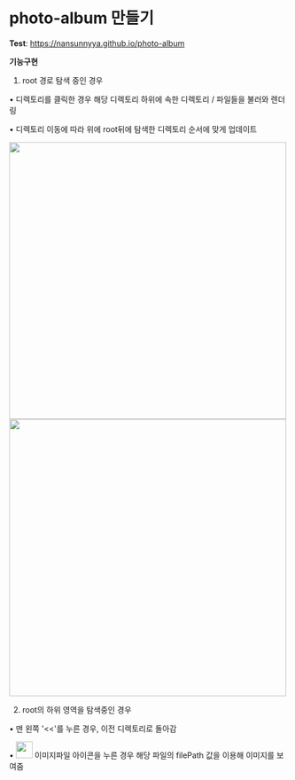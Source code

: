 # photo-album 만들기
**Test**: https://nansunnyya.github.io/photo-album

****기능구현****

1. root 경로 탐색 중인 경우

•	디렉토리를 클릭한 경우 해당 디렉토리 하위에 속한 디렉토리 / 파일들을 불러와 렌더링

•	디렉토리 이동에 따라 위에 root뒤에 탐색한 디렉토리 순서에 맞게 업데이트

<img src="https://user-images.githubusercontent.com/76245273/111911207-e3be4080-8aa7-11eb-9056-4921249516e0.png" width="500"> 




<img src="https://user-images.githubusercontent.com/76245273/111914063-e757c480-8ab3-11eb-9888-c976277a559f.png" width="500"> 

2. root의 하위 영역을 탐색중인 경우

•	맨 왼쪽 '<<'를 누른 경우, 이전 디렉토리로 돌아감

•	<img src="https://user-images.githubusercontent.com/76245273/111914112-14a47280-8ab4-11eb-9f81-4024c94a21f4.png" width="30"> 이미지파일 아이콘을 누른 경우 해당 파일의 filePath 값을 이용해 이미지를 보여줌

